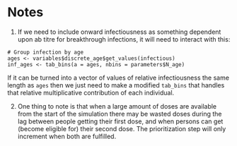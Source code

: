 # Notes

1. If we need to include onward infectiousness as something dependent upon ab titre
for breakthrough infections, it will need to interact with this: 
```
# Group infection by age
ages <- variables$discrete_age$get_values(infectious)
inf_ages <- tab_bins(a = ages, nbins = parameters$N_age)
```
If it can be turned into a vector of values of relative infectiousness the same
length as `ages` then we just need to make a modified `tab_bins` that handles that
relative multiplicative contribution of each individual.

2. One thing to note is that when a large amount of doses are available from the
start of the simulation there may be wasted doses during the lag between people
getting their first dose, and when persons can get (become eligible for) their second dose.
The prioritization step will only increment when both are fulfilled.
